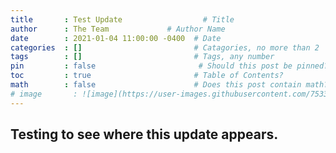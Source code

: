 ```yaml
---
title       : Test Update                  # Title
author      : The Team             # Author Name
date        : 2021-01-04 11:00:00 -0400  # Date
categories  : []                         # Catagories, no more than 2
tags        : []                         # Tags, any number
pin         : false                       # Should this post be pinned?
toc         : true                       # Table of Contents?
math        : false                      # Does this post contain math?
# image       : ![image](https://user-images.githubusercontent.com/75331796/101182652-5c45e200-361c-11eb-8f64-63062ee648b6.png)            # Header image path
---
```


## Testing to see where this update appears.
